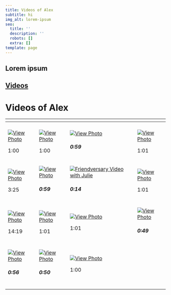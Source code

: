 ```yaml
---
title: Videos of Alex
subtitle: hi
img_alt: lorem-ipsum
seo:
  title: ''
  description: ''
  robots: []
  extra: []
template: page
---
```

## Lorem ipsum

<h2><a href="https://www.facebook.com/thatricanmc/videos">Videos</a></h2>


<h1>Videos of Alex</h1><div class="stackedit__html">

<table>

<thead>

<tr>

<th></th>

<th></th>

<th></th>

<th></th>

</tr>

</thead>

<tbody>

<tr>

<td></td>

<td></td>

<td></td>

<td></td>

</tr>

<tr>

<td>

[![View Photo](https://scontent.fewr1-5.fna.fbcdn.net/v/t15.5256-10/p206x206/83376112_10157224038159353_637963455621496832_n.jpg?_nc_cat=110&ccb=1-5&_nc_sid=08638f&_nc_ohc=2d7_ZeSeFQkAX8-BsQG&tn=SgMLChnJZztjJAsx&_nc_ht=scontent.fewr1-5.fna&oh=cea3c0e07fb35c6f9e2ca37de8b09707&oe=616F5B96)](https://www.facebook.com/thatricanmc/videos/10157224037814353/)

1:00

</td>

<td>

[![View Photo](https://scontent.fewr1-6.fna.fbcdn.net/v/t15.5256-10/c80.0.206.206a/p206x206/42926762_10156071691609353_3996043336044511232_n.jpg?_nc_cat=109&ccb=1-5&_nc_sid=08638f&_nc_ohc=UxzkwZEOwVUAX_-Zbte&tn=SgMLChnJZztjJAsx&_nc_ht=scontent.fewr1-6.fna&oh=4dfb8d463d9f6de522cd48d8db6a7376&oe=616F99FD)](https://www.facebook.com/thatricanmc/videos/10156071690434353/)

1:00

</td>

<td>

[![View Photo](https://scontent.fewr1-5.fna.fbcdn.net/v/t15.5256-10/p206x206/49903248_10156233219904353_4437821962714087424_n.jpg?_nc_cat=111&ccb=1-5&_nc_sid=08638f&_nc_ohc=2EVCeHcdrPYAX9zqx9Z&tn=SgMLChnJZztjJAsx&_nc_ht=scontent.fewr1-5.fna&oh=a0878d7a18ac3eda74fe29f14f64ba6e&oe=6170C30B)](https://www.facebook.com/thatricanmc/videos/10156233219644353/)

##### 0:59

</td>

<td>

[![View Photo](https://scontent.fewr1-6.fna.fbcdn.net/v/t15.5256-10/p206x206/56587490_10156456683994353_48627044199694336_n.jpg?_nc_cat=109&ccb=1-5&_nc_sid=08638f&_nc_ohc=0iqn1cyruRwAX_nbNtF&_nc_ht=scontent.fewr1-6.fna&oh=573f089ef94f10c7435abfd2a356acbb&oe=616FB808)](https://www.facebook.com/thatricanmc/videos/10156456683734353/)

1:01

</td>

</tr>

<tr>

<td>

[![View Photo](https://scontent.fewr1-6.fna.fbcdn.net/v/t15.5256-10/c80.0.206.206a/p206x206/83895559_10157176492914353_6299263030773415936_n.jpg?_nc_cat=102&ccb=1-5&_nc_sid=08638f&_nc_ohc=mpT74SYpIJMAX_tG53e&_nc_ht=scontent.fewr1-6.fna&oh=97c41888e507a2faed0e2f2f50f01433&oe=616F498C)](https://www.facebook.com/thatricanmc/videos/10157176488234353/)

3:25

</td>

<td>

[![View Photo](https://scontent.fewr1-5.fna.fbcdn.net/v/t15.5256-10/c80.0.206.206a/p206x206/42820348_10156065572344353_2428491688751136768_n.jpg?_nc_cat=107&ccb=1-5&_nc_sid=08638f&_nc_ohc=iRpXkvl6pQEAX8XKsae&_nc_ht=scontent.fewr1-5.fna&oh=e4057118a275beac3e8f54df0b9d658b&oe=616FBF5C)](https://www.facebook.com/thatricanmc/videos/10156065571709353/)

##### 0:59

</td>

<td>

[![Friendversary Video with Julie](https://scontent.fewr1-6.fna.fbcdn.net/v/t15.5256-10/p206x206/49820667_2362622727303045_1710959394126036992_n.jpg?_nc_cat=102&ccb=1-5&_nc_sid=08638f&_nc_ohc=3v1SPFXRcr0AX9OCOfS&tn=SgMLChnJZztjJAsx&_nc_ht=scontent.fewr1-6.fna&oh=902e4d38f59be40a231a15bc7f20a18e&oe=61702A39)](https://www.facebook.com/thatricanmc/videos/2364891443742840/)

##### 0:14

</td>

<td>

[![View Photo](https://scontent.fewr1-6.fna.fbcdn.net/v/t15.5256-10/p206x206/58407795_10156452403394353_5702206540191105024_n.jpg?_nc_cat=109&ccb=1-5&_nc_sid=08638f&_nc_ohc=fn7yLPBLxdEAX9RJSgK&_nc_ht=scontent.fewr1-6.fna&oh=f6817b47b60b4b246d2fb9bca91d55b0&oe=616F4BBD)](https://www.facebook.com/thatricanmc/videos/10156452403014353/)

1:01

</td>

</tr>

<tr>

<td>

[![View Photo](https://scontent.fewr1-5.fna.fbcdn.net/v/t15.5256-10/c80.0.206.206a/p206x206/75430336_10157136987964353_1020973404829777920_n.jpg?_nc_cat=104&ccb=1-5&_nc_sid=08638f&_nc_ohc=0koFARXGel4AX9iNOLU&_nc_ht=scontent.fewr1-5.fna&oh=f24a7e1ec8c716820f832126abf4c84f&oe=616FE23C)](https://www.facebook.com/thatricanmc/videos/10157136973539353/)

14:19

</td>

<td>

[![View Photo](https://scontent.fewr1-6.fna.fbcdn.net/v/t15.5256-10/c80.0.206.206a/p206x206/43012507_10156065504139353_2666138937977733120_n.jpg?_nc_cat=102&ccb=1-5&_nc_sid=08638f&_nc_ohc=4GXAlXu48kAAX9S9HIG&_nc_ht=scontent.fewr1-6.fna&oh=882879c2eda5f0d56c0bb3964080e7ce&oe=61707F5F)](https://www.facebook.com/thatricanmc/videos/10156065503709353/)

1:01

</td>

<td>

[![View Photo](https://scontent.fewr1-5.fna.fbcdn.net/v/t15.5256-10/c80.0.206.206a/p206x206/43784624_10156082317434353_8748985636221878272_n.jpg?_nc_cat=111&ccb=1-5&_nc_sid=08638f&_nc_ohc=GXFRmCAP_SkAX9zGEc7&_nc_ht=scontent.fewr1-5.fna&oh=05c6a50a9716d5d8fdf5d6b8cd6edcab&oe=616F9E13)](https://www.facebook.com/thatricanmc/videos/10156082316959353/)

1:01

</td>

<td>

[![View Photo](https://scontent.fewr1-6.fna.fbcdn.net/v/t15.5256-10/p206x206/56319278_10156422030154353_6152479422466228224_n.jpg?_nc_cat=102&ccb=1-5&_nc_sid=08638f&_nc_ohc=g1g_zhR9XYgAX-oOHLk&_nc_ht=scontent.fewr1-6.fna&oh=406b9906bfaa6e90aae22b092597d2c1&oe=616FC4E3)](https://www.facebook.com/thatricanmc/videos/10156422029529353/)

##### 0:49

</td>

</tr>

<tr>

<td>

[![View Photo](https://scontent.fewr1-5.fna.fbcdn.net/v/t15.5256-10/c80.0.206.206a/p206x206/75234380_10157101528514353_3290231148176736256_n.jpg?_nc_cat=104&ccb=1-5&_nc_sid=08638f&_nc_ohc=Phu8J9fiHsIAX_gREzE&_nc_ht=scontent.fewr1-5.fna&oh=0cc07504473925d343f85ff542d04b13&oe=616FDB32)](https://www.facebook.com/thatricanmc/videos/10157101527579353/)

##### 0:56

</td>

<td>

[![View Photo](https://scontent.fewr1-5.fna.fbcdn.net/v/t15.5256-10/c80.0.206.206a/p206x206/43190132_10156061373964353_343068625961222144_n.jpg?_nc_cat=110&ccb=1-5&_nc_sid=08638f&_nc_ohc=tvXlKDtX3oMAX_QvdeD&tn=SgMLChnJZztjJAsx&_nc_ht=scontent.fewr1-5.fna&oh=53f2484b1ce10f03a126c3cc4714c51c&oe=616FDBB0)](https://www.facebook.com/thatricanmc/videos/10156061373744353/)

##### 0:50

</td>

<td>

[![View Photo](https://scontent.fewr1-5.fna.fbcdn.net/v/t15.5256-10/c80.0.206.206a/p206x206/43270982_10156078103274353_6586603459636625408_n.jpg?_nc_cat=104&ccb=1-5&_nc_sid=08638f&_nc_ohc=eVl1C_e38pMAX_36ucO&_nc_oc=AQmZLRGc0pbMBSOZbYtzHFvn5jLZ1GK2GiNi0jgLZFXK3ZYPRTduWWFwX3H11P8Xgxs&_nc_ht=scontent.fewr1-5.fna&oh=146dd9fe8e047f1192c6604ec256b6d5&oe=616FBF2B)](https://www.facebook.com/thatricanmc/videos/10156078102609353/)

1:00

</td>

<td></td>

</tr>

<tr>

</tr>

<tr>

<td></td>

<td></td>

<td></td>

<td></td>

</tr>

<tr>

<td></td>

<td></td>

<td></td>

<td></td>

</tr>

</tbody>

</table>

</div>
